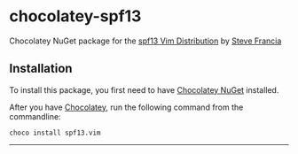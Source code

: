 chocolatey-spf13
================

Chocolatey NuGet package for the [spf13 Vim Distribution][spf13] by [Steve Francia][francia]

## Installation

To install this package, you first need to have [Chocolatey NuGet][choco] installed.

After you have [Chocolatey][choco], run the following command from the commandline:

`choco install spf13.vim`

---
[choco]: http://chocolatey.org/
[spf13]: http://vim.spf13.com/
[francia]: http://spf13.com/
